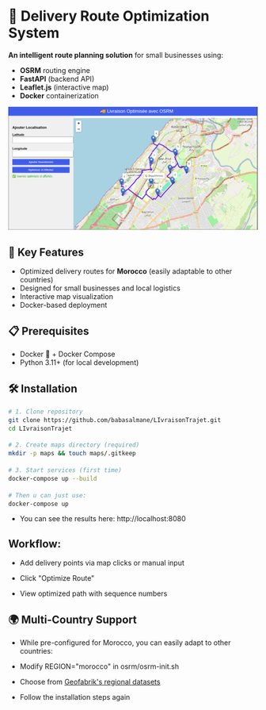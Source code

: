 # 🚚 Delivery Route Optimization System

**An intelligent route planning solution** for small businesses using:
- **OSRM** routing engine
- **FastAPI** (backend API)
- **Leaflet.js** (interactive map)
- **Docker** containerization

![Interface Preview](image.png)  

## 🌟 Key Features
- Optimized delivery routes for **Morocco** (easily adaptable to other countries)
- Designed for small businesses and local logistics
- Interactive map visualization
- Docker-based deployment

## 📋 Prerequisites

- Docker 🐳 + Docker Compose
- Python 3.11+ (for local development)

## 🛠 Installation

```bash
# 1. Clone repository
git clone https://github.com/babasalmane/LIvraisonTrajet.git
cd LIvraisonTrajet

# 2. Create maps directory (required)
mkdir -p maps && touch maps/.gitkeep

# 3. Start services (first time)
docker-compose up --build

# Then u can just use:
docker-compose up
```
- You can see the results here:     http://localhost:8080


## Workflow:

- Add delivery points via map clicks or manual input

- Click "Optimize Route"

- View optimized path with sequence numbers

## 🌍 Multi-Country Support
- While pre-configured for Morocco, you can easily adapt to other countries:

- Modify REGION="morocco" in osrm/osrm-init.sh

- Choose from [Geofabrik's regional datasets](https://download.geofabrik.de/)

- Follow the installation steps again
